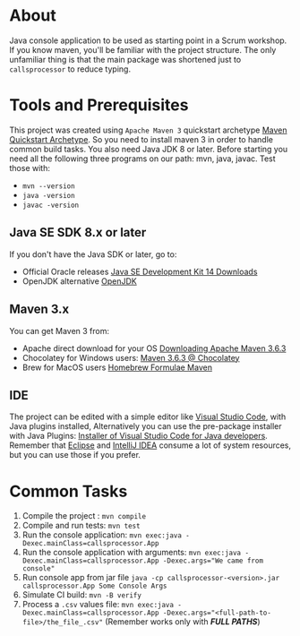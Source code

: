 # About #

Java console application to be used as starting point in a Scrum workshop. If you know maven, you'll be familiar with the project structure. The only unfamiliar thing is that the main package was shortened just to `callsprocessor` to reduce typing.

# Tools and Prerequisites #
This project was created using `Apache Maven 3` quickstart archetype [Maven Quickstart Archetype](https://maven.apache.org/archetypes/maven-archetype-quickstart/). So you need to install maven 3 in order to handle common build tasks. You also need Java JDK 8 or later. Before starting you need all the following three programs on our path: mvn, java, javac. Test those with:
* `mvn --version`
* `java -version`
* `javac -version`

## Java SE SDK 8.x or later ##
If you don't have the Java SDK or later, go to:
* Official Oracle releases [Java SE Development Kit 14 Downloads](https://www.oracle.com/java/technologies/javase-jdk14-downloads.html)
* OpenJDK alternative [OpenJDK](https://openjdk.java.net/)

## Maven 3.x ##
You can get Maven 3 from:
* Apache direct download for your OS [Downloading Apache Maven 3.6.3](https://maven.apache.org/download.cgi)
* Chocolatey for Windows users: [Maven
3.6.3 @ Chocolatey](https://chocolatey.org/packages/maven)
* Brew for MacOS users [Homebrew Formulae Maven](https://formulae.brew.sh/formula/maven#default)

## IDE ##
The project can be edited with a simple editor like [Visual Studio Code](https://code.visualstudio.com/download), with Java plugins installed, Alternatively you can use the pre-package installer with Java Plugins:  [Installer of Visual Studio Code for Java developers](https://aka.ms/vscode-java-installer-win). Remember that [Eclipse](https://www.eclipse.org/downloads/packages/release/kepler/sr1/eclipse-ide-java-developers) and [IntelliJ IDEA](https://www.jetbrains.com/idea/download/#section=windows) consume a lot of system resources, but you can use those if you prefer.

# Common Tasks #

1. Compile the project : `mvn compile`
2. Compile and run tests: `mvn test`
3. Run the console application: `mvn exec:java -Dexec.mainClass=callsprocessor.App`
4. Run the console application with arguments: `mvn exec:java -Dexec.mainClass=callsprocessor.App -Dexec.args="We came from console"`
5. Run console app from jar file `java -cp callsprocessor-<version>.jar callsprocessor.App Some Console Args`
6. Simulate CI build: `mvn -B verify`
7. Process a `.csv` values file: `mvn exec:java -Dexec.mainClass=callsprocessor.App -Dexec.args="<full-path-to-file>/the_file_.csv"` (Remember works only with ***FULL PATHS***)